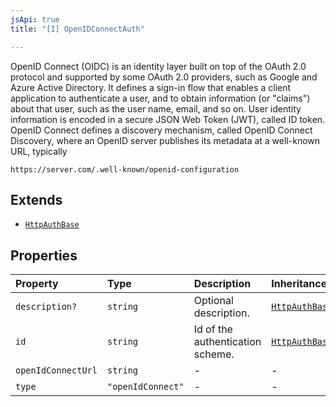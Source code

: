```yaml
---
jsApi: true
title: "[I] OpenIDConnectAuth"

---
```

OpenID Connect (OIDC) is an identity layer built on top of the OAuth 2.0 protocol and supported by some OAuth 2.0 providers, such as Google and Azure Active Directory.
It defines a sign-in flow that enables a client application to authenticate a user, and to obtain information (or "claims") about that user, such as the user name, email, and so on.
User identity information is encoded in a secure JSON Web Token (JWT), called ID token.
OpenID Connect defines a discovery mechanism, called OpenID Connect Discovery, where an OpenID server publishes its metadata at a well-known URL, typically

```http
https://server.com/.well-known/openid-configuration
```

## Extends

- [`HttpAuthBase`](HttpAuthBase.md)

## Properties

| Property | Type | Description | Inheritance |
| :------ | :------ | :------ | :------ |
| `description?` | `string` | Optional description. | [`HttpAuthBase.description`](HttpAuthBase.md) |
| `id` | `string` | Id of the authentication scheme. | [`HttpAuthBase.id`](HttpAuthBase.md) |
| `openIdConnectUrl` | `string` | - | - |
| `type` | `"openIdConnect"` | - | - |
